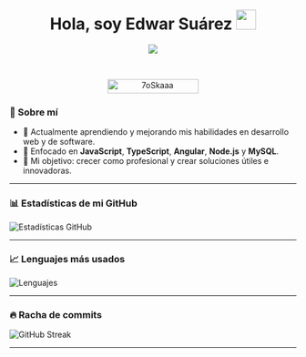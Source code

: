 <h1 align="center">Hola, soy Edwar Suárez <img src="https://media.giphy.com/media/hvRJCLFzcasrR4ia7z/giphy.gif" width="35"></h1>
<p align="center">
  <a href="https://github.com/DenverCoder1/readme-typing-svg"><img src="https://readme-typing-svg.herokuapp.com?font=Time+New+Roman&color=00F7F7&size=25&center=true&vCenter=true&width=600&height=100&lines=Estudiante+de+Ingeniera+en+Sistemas;Asitente+Tecnico+de+Software+en+proseso;Siempre+aprendiendo+nuevas+cosas"></a>
</p>


<br>

<p align="center"> 
	<img src="https://komarev.com/ghpvc/?username=edwarSuarezQ&label=Profile%20views&color=0047AB&style=plastic?" alt="7oSkaaa" height=25px, width=160px/> 
	<!---
		<a href = "https://commits.top/egypt.html" target="_blank">
			<img src="https://aktive.tk/egypt/7oSkaaa?color=red" alt="Most Active Users" target="_blank" height=25px, width=250px/> 
		</a>
	-->

</p>

### 🚀 Sobre mí
- 🔭 Actualmente aprendiendo y mejorando mis habilidades en desarrollo web y de software.  
- 🌱 Enfocado en **JavaScript**, **TypeScript**, **Angular**, **Node.js** y **MySQL**.  
- 🎯 Mi objetivo: crecer como profesional y crear soluciones útiles e innovadoras.  

---

### 📊 Estadísticas de mi GitHub
![Estadísticas GitHub](https://github-readme-stats.vercel.app/api?username=edwarSuarezQ&show_icons=true&theme=radical)

---

### 📈 Lenguajes más usados
![Lenguajes](https://github-readme-stats.vercel.app/api/top-langs/?username=edwarSuarezQ&layout=compact&theme=radical)

---

### 🔥 Racha de commits
![GitHub Streak](https://streak-stats.demolab.com?user=edwarSuarezQ&theme=radical&hide_border=true)

---


</p>

